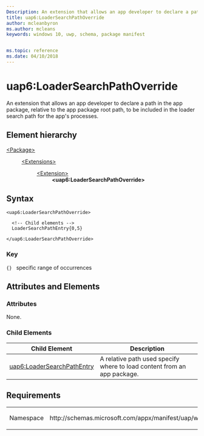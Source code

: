 ```yaml
---
Description: An extension that allows an app developer to declare a path in the app package, relative to the app package root path, to be included in the loader search path for the app's processes.
title: uap6:LoaderSearchPathOverride
author: mcleanbyron
ms.author: mcleans
keywords: windows 10, uwp, schema, package manifest


ms.topic: reference
ms.date: 04/10/2018
---
```


# uap6:LoaderSearchPathOverride
An extension that allows an app developer to declare a path in the app package, relative to the app package root path, to be included in the loader search path for the app's processes.

## Element hierarchy

<dl>
<dt><a href="element-package.md">&lt;Package&gt;</a></dt>
<dd>
<dl>
<dt><a href="element-extensions.md">&lt;Extensions&gt;</a></dt>
<dd>
<dl>
<dt><a href="element-extension.md">&lt;Extension&gt;</a></dt>
<dd><b>&lt;uap6:LoaderSearchPathOverride&gt;</b></dd>
</dl>
</dd>
</dl>
</dd>
</dl>

## Syntax

``` syntax
<uap6:LoaderSearchPathOverride>

  <!-- Child elements -->
  LoaderSearchPathEntry{0,5}

</uap6:LoaderSearchPathOverride>
```

### Key
`{}`   specific range of occurrences

## Attributes and Elements

### Attributes
None.

### Child Elements

| Child Element | Description |
|---------------|-------------|
| [uap6:LoaderSearchPathEntry](element-uap6-loadersearchpathentry.md) | A relative path used specify where to load content from an app package. |

## Requirements

<table>
<colgroup>
<col width="50%" />
<col width="50%" />
</colgroup>
<tbody>
<tr class="odd">
<td><p>Namespace</p></td>
<td><p>http://schemas.microsoft.com/appx/manifest/uap/windows10/6</p></td>
</tr>
</tbody>
</table>

 

 




